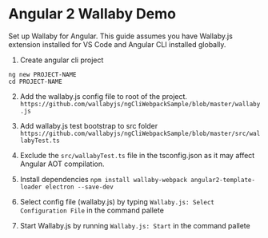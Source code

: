# Angular 2 Wallaby Demo
Set up Wallaby for Angular. This guide assumes you have Wallaby.js extension installed for VS Code and Angular CLI installed globally.

1. Create angular cli project
```
ng new PROJECT-NAME
cd PROJECT-NAME
````

2. Add the wallaby.js config file to root of the project.
`https://github.com/wallabyjs/ngCliWebpackSample/blob/master/wallaby.js`


3. Add wallaby.js test bootstrap to src folder
`https://github.com/wallabyjs/ngCliWebpackSample/blob/master/src/wallabyTest.ts`

4. Exclude the `src/wallabyTest.ts` file in the tsconfig.json as it may affect Angular AOT compilation.

4. Install dependencies
`npm install wallaby-webpack angular2-template-loader electron --save-dev`

5. Select config file (wallaby.js) by typing `Wallaby.js: Select Configuration File` in the command pallete

6. Start Wallaby.js by running `Wallaby.js: Start` in the command pallete
